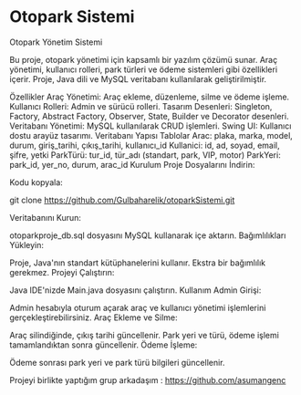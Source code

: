# Otopark Sistemi
Otopark Yönetim Sistemi


Bu proje, otopark yönetimi için kapsamlı bir yazılım çözümü sunar. Araç yönetimi, kullanıcı rolleri, park türleri ve ödeme sistemleri gibi özellikleri içerir. Proje, Java dili ve MySQL veritabanı kullanılarak geliştirilmiştir.

Özellikler Araç Yönetimi: Araç ekleme, düzenleme, silme ve ödeme işleme. Kullanıcı Rolleri: Admin ve sürücü rolleri. Tasarım Desenleri: Singleton, Factory, Abstract Factory, Observer, State, Builder ve Decorator desenleri. Veritabanı Yönetimi: MySQL kullanılarak CRUD işlemleri. Swing UI: Kullanıcı dostu arayüz tasarımı. Veritabanı Yapısı Tablolar Arac: plaka, marka, model, durum, giriş_tarihi, çıkış_tarihi, kullanıcı_id Kullanici: id, ad, soyad, email, şifre, yetki ParkTürü: tur_id, tür_adı (standart, park, VIP, motor) ParkYeri: park_id, yer_no, durum, arac_id Kurulum Proje Dosyalarını İndirin:

Kodu kopyala:

git clone https://github.com/Gulbaharelik/otoparkSistemi.git

Veritabanını Kurun:

otoparkproje_db.sql dosyasını MySQL kullanarak içe aktarın. Bağımlılıkları Yükleyin:

Proje, Java'nın standart kütüphanelerini kullanır. Ekstra bir bağımlılık gerekmez. Projeyi Çalıştırın:

Java IDE'nizde Main.java dosyasını çalıştırın. Kullanım Admin Girişi:

Admin hesabıyla oturum açarak araç ve kullanıcı yönetimi işlemlerini gerçekleştirebilirsiniz. Araç Ekleme ve Silme:

Araç silindiğinde, çıkış tarihi güncellenir. Park yeri ve türü, ödeme işlemi tamamlandıktan sonra güncellenir. Ödeme İşleme:

Ödeme sonrası park yeri ve park türü bilgileri güncellenir.

Projeyi birlikte yaptığım grup arkadaşım : https://github.com/asumangenc
